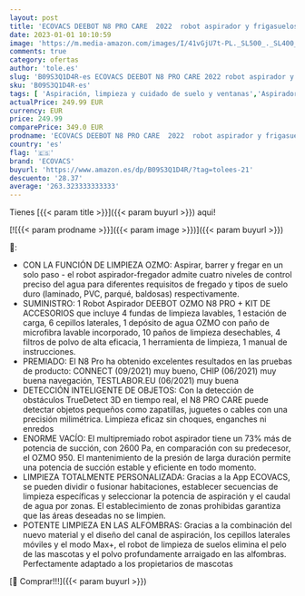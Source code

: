 ```yaml
---
layout: post
title: 'ECOVACS DEEBOT N8 PRO CARE  2022  robot aspirador y frigasuelos + Kit de accesorios: 3 fundas de mopa extra  con detección de obstáculos 3D  función láser  2600 PA potencia de succión  Alexa'
date: 2023-01-01 10:10:59
image: 'https://m.media-amazon.com/images/I/41vGjU7t-PL._SL500_._SL400_.jpg'
comments: true
category: ofertas
author: 'tole.es'
slug: 'B09S3Q1D4R-es ECOVACS DEEBOT N8 PRO CARE 2022 robot aspirador y...'
sku: 'B09S3Q1D4R-es'
tags: [ 'Aspiración, limpieza y cuidado de suelo y ventanas','Aspiradoras','Hogar y cocina','Robots aspiradores','alexa','ecovacs','🇪🇸', ]
actualPrice: 249.99 EUR
currency: EUR
price: 249.99
comparePrice: 349.0 EUR
prodname: 'ECOVACS DEEBOT N8 PRO CARE  2022  robot aspirador y frigasuelos + Kit de accesorios: 3 fundas de mopa extra  con detección de obstáculos 3D  función láser  2600 PA potencia de succión  Alexa'
country: 'es'
flag: '🇪🇸'
brand: 'ECOVACS'
buyurl: 'https://www.amazon.es/dp/B09S3Q1D4R/?tag=tolees-21'
descuento: '28.37'
average: '263.323333333333'
---
```


Tienes [{{< param title >}}]({{< param buyurl >}}) aqui!

[![{{< param prodname >}}]({{< param image >}})]({{< param buyurl >}})

🔎:

- CON LA FUNCIÓN DE LIMPIEZA OZMO: Aspirar, barrer y fregar en un solo paso - el robot aspirador-fregador admite cuatro niveles de control preciso del agua para diferentes requisitos de fregado y tipos de suelo duro (laminado, PVC, parqué, baldosas) respectivamente.
- SUMINISTRO: 1 Robot Aspirador DEEBOT OZMO N8 PRO + KIT DE ACCESORIOS que incluye 4 fundas de limpieza lavables, 1 estación de carga, 6 cepillos laterales, 1 depósito de agua OZMO con paño de microfibra lavable incorporado, 10 paños de limpieza desechables, 4 filtros de polvo de alta eficacia, 1 herramienta de limpieza, 1 manual de instrucciones.
- PREMIADO: El N8 Pro ha obtenido excelentes resultados en las pruebas de producto: CONNECT (09/2021) muy bueno, CHIP (06/2021) muy buena navegación, TESTLABOR.EU (06/2021) muy buena
- DETECCIÓN INTELIGENTE DE OBJETOS: Con la detección de obstáculos TrueDetect 3D en tiempo real, el N8 PRO CARE puede detectar objetos pequeños como zapatillas, juguetes o cables con una precisión milimétrica. Limpieza eficaz sin choques, enganches ni enredos
- ENORME VACÍO: El multipremiado robot aspirador tiene un 73% más de potencia de succión, con 2600 Pa, en comparación con su predecesor, el OZMO 950. El mantenimiento de la presión de larga duración permite una potencia de succión estable y eficiente en todo momento.
- LIMPIEZA TOTALMENTE PERSONALIZADA: Gracias a la App ECOVACS, se pueden dividir o fusionar habitaciones, establecer secuencias de limpieza específicas y seleccionar la potencia de aspiración y el caudal de agua por zonas. El establecimiento de zonas prohibidas garantiza que las áreas deseadas no se limpien.
- POTENTE LIMPIEZA EN LAS ALFOMBRAS: Gracias a la combinación del nuevo material y el diseño del canal de aspiración, los cepillos laterales móviles y el modo Max+, el robot de limpieza de suelos elimina el pelo de las mascotas y el polvo profundamente arraigado en las alfombras. Perfectamente adaptado a los propietarios de mascotas

[🛒 Comprar!!!]({{< param buyurl >}})
